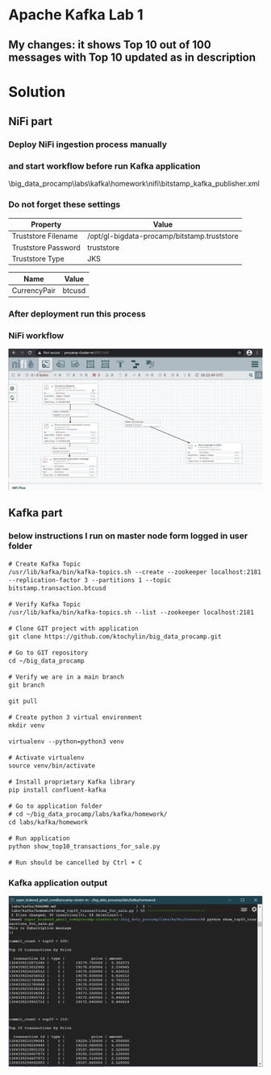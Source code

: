 # Apache Kafka Lab 1

## My changes: it shows Top 10 out of 100 messages with Top 10 updated as in description

# Solution

## NiFi part


### Deploy NiFi ingestion process manually
### and start workflow before run Kafka application

\big_data_procamp\labs\kafka\homework\nifi\bitstamp_kafka_publisher.xml

### Do not forget these settings

Property            | Value
--------------------|-------------------------------
Truststore Filename | /opt/gl-bigdata-procamp/bitstamp.truststore
Truststore Password | truststore
Truststore Type     | JKS

Name         | Value
-------------|-------------------------------
CurrencyPair | btcusd

### After deployment run this process

### NiFi workflow
![](images/001.PNG)

## Kafka part

### below instructions I run on master node form logged in user folder

```
# Create Kafka Topic
/usr/lib/kafka/bin/kafka-topics.sh --create --zookeeper localhost:2181 --replication-factor 3 --partitions 1 --topic bitstamp.transaction.btcusd

# Verify Kafka Topic
/usr/lib/kafka/bin/kafka-topics.sh --list --zookeeper localhost:2181

# Clone GIT project with application
git clone https://github.com/ktochylin/big_data_procamp.git

# Go to GIT repository
cd ~/big_data_procamp

# Verify we are in a main branch
git branch

git pull

# Create python 3 virtual environment
mkdir venv

virtualenv --python=python3 venv

# Activate virtualenv
source venv/bin/activate

# Install proprietary Kafka library
pip install confluent-kafka

# Go to application folder
# cd ~/big_data_procamp/labs/kafka/homework/
cd labs/kafka/homework

# Run application
python show_top10_transactions_for_sale.py

# Run should be cancelled by Ctrl + C

```

### Kafka application output
![](images/002.PNG)
